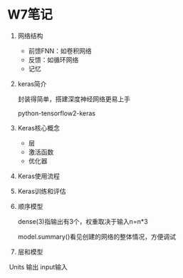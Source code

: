 # W7笔记

1. 网络结构

   + 前馈FNN：如卷积网络
   + 反馈：如循环网络
   + 记忆

2. keras简介

   封装得简单，搭建深度神经网络更易上手

   python-tensorflow2-keras

3. Keras核心概念

      - 层
      - 激活函数
      - 优化器

4. Keras使用流程

5. Keras训练和评估

6. 顺序模型

   dense(3)指输出有3个，权重取决于输入n=n*3

   model.summary()看见创建的网络的整体情况，方便调试

7. 层和模型

​      Units 输出 input输入

